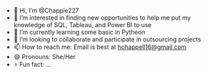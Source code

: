 - 👋 Hi, I’m @Chappie227
- 👀 I’m interested in finding new opportunities to help me put my knowledge of SQL, Tableau, and Power BI to use
- 🌱 I’m currently learning some basic in Pytheon
- 💞️ I’m looking to collaborate and participate in outsourcing projects
- 📫 How to reach me: Email is best at hchappell16@gmail.com
- 😄 Pronouns: She/Her
- ⚡ Fun fact: ...

<!---
Chappie227/Chappie227 is a ✨ special ✨ repository because its `README.md` (this file) appears on your GitHub profile.
You can click the Preview link to take a look at your changes.
--->

